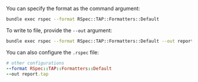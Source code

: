 You can specify the format as the command argument:
```sh
bundle exec rspec --format RSpec::TAP::Formatters::Default
```

To write to file, provide the `--out` argument:
```sh
bundle exec rspec --format RSpec::TAP::Formatters::Default --out report.tap
```

You can also configure the `.rspec` file:
```ruby
# other configurations
--format RSpec::TAP::Formatters::Default
--out report.tap
```
